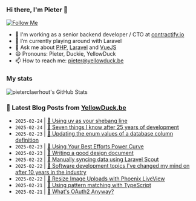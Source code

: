 ### Hi there, I'm Pieter 👋  
[![Follow Me](https://img.shields.io/github/followers/pieterclaerhout?label=Follow&style=social)](https://github.com/pieterclaerhout)

- 🏢 I'm working as a senior backend developer / CTO at [contractify.io](https://contractify.io)
- 🌱 I’m currently playing around with Laravel
- 💬 Ask me about [PHP](https://php.net), [Laravel](http://laravel.com) and [VueJS](https://vuejs.org)
- 😄 Pronouns: Pieter, Duckie, YellowDuck
- 📫 How to reach me: pieter@yellowduck.be

### My stats

![pieterclaerhout's GitHub Stats](https://github-readme-stats.vercel.app/api?username=pieterclaerhout&show_icons=true&count_private=true&line_height=40)

### 📩 Latest Blog Posts from [YellowDuck.be](https://www.yellowduck.be/)
<!-- BLOG-POST-LIST:START -->
- `2025-02-24` | [🔗 Using uv as your shebang line](https://www.yellowduck.be/posts/using-uv-as-your-shebang-line)  
- `2025-02-24` | [🔗 Seven things I know after 25 years of development](https://www.yellowduck.be/posts/seven-things-i-know-after-25-years-of-development)  
- `2025-02-23` | [🐥 Updating the enum values of a database column definition](https://www.yellowduck.be/posts/updating-the-enum-values-of-a-database-column-definition)  
- `2025-02-23` | [🔗 Using Your Best Efforts Power Curve](https://www.yellowduck.be/posts/using-your-best-efforts-power-curve)  
- `2025-02-23` | [🔗 Writing a good design document](https://www.yellowduck.be/posts/writing-a-good-design-document)  
- `2025-02-22` | [🐥 Manually syncing data using Laravel Scout](https://www.yellowduck.be/posts/manually-syncing-data-using-laravel-scout)  
- `2025-02-22` | [🔗 Software development topics I&#39;ve changed my mind on after 10 years in the industry](https://www.yellowduck.be/posts/software-development-topics-ive-changed-my-mind-on-after-10-years-in-the-industry)  
- `2025-02-22` | [🔗 Resize Image Uploads with Phoenix LiveView](https://www.yellowduck.be/posts/resize-image-uploads-with-phoenix-liveview)  
- `2025-02-21` | [🐥 Using pattern matching with TypeScript](https://www.yellowduck.be/posts/using-pattern-matching-with-typescript)  
- `2025-02-21` | [🔗 What&#39;s OAuth2 Anyway?](https://www.yellowduck.be/posts/whats-oauth2-anyway)  

<!-- BLOG-POST-LIST:END -->
